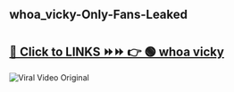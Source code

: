 
 ## whoa_vicky-Only-Fans-Leaked

# <h2><a href="https://clipsfans.com/whoa_vicky&ref=git">🔗 Click to LINKS ⏩⏩ 👉 🟢 whoa vicky </a></h2>

<a href="https://clipsfans.com/whoa_vicky&ref=git" rel="nofollow" data-target="animated-image.originalLink"><img src="https://i.ibb.co.com/xMMVF88/686577567.gif" alt="Viral Video Original" style="max-width: 100%; display: inline-block;" data-target="animated-image.originalImage"></a>

